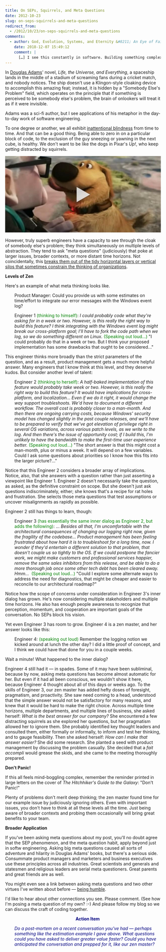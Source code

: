 ```yaml
---
title: On SEPs, Squirrels, and Meta Questions
date: 2012-10-23
slug: on-seps-squirrels-and-meta-questions
redirect_from:
  - /2012/10/23/on-seps-squirrels-and-meta-questions
comments:
  - author: God, Evolution, Systems, and Eternity &#8211; An Eye of Faith
    date: 2018-12-07 15:49:12
    comment: |
      […] I see this constantly in software. Building something complex like the Facebook ecosystem is more than just building the pieces. It involves the mustering of technical, legal, business, and cultural forces in multiple dimensions, across large spans of time. There’s incredible interplay and feedback loops. I’ve blogged about this, more than once. […]
---
```

In <a class="zem_slink" title="Douglas Adams" href="http://douglasadams.com/" target="_blank" rel="homepage noopener">Douglas Adams</a>' novel, <em>Life, the Universe, and Everything</em>, a spaceship lands in the middle of a stadium of screaming fans during a cricket match, and nobody notices. The ship doesn't use a Klingon-style cloaking device to accomplish this amazing feat; instead, it is hidden by a "Somebody Else's Problem" field, which operates on the principle that if something is perceived to be somebody else's problem, the brain of onlookers will treat it as if it were invisible.

Adams was a sci-fi author, but I see applications of his metaphor in the day-to-day work of software engineering.

To one degree or another, we all exhibit <a class="zem_slink" title="Inattentional blindness" href="http://en.wikipedia.org/wiki/Inattentional_blindness" target="_blank" rel="wikipedia noopener">inattentional blindness</a> from time to time. And that can be a good thing. Being able to zero in on a particular block of code, to the exclusion of the guy sneezing or yawning in the next cube, is healthy. We don't want to be like the dogs in Pixar's <em>Up!</em>, who keep getting distracted by squirrels.

<a href="https://youtu.be/SSUXXzN26zg"><img src="assets/squirrel-clip.jpg"></a>

However, truly superb engineers have a capacity to see through the cloak of somebody else's problem; they think simultaneously on multiple levels of abstraction. They tend to ask "meta questions" (judiciously) that poke at larger issues, broader contexts, or more distant time horizons. Not coincidentally, this <a title="Unencapsulate Yourself" href="unencapsulate-yourself.md">breaks them out of the tidy horizontal layers or vertical silos that sometimes constrain the thinking of organizations</a>.

<strong>Levels of Zen</strong>

Here's an example of what meta thinking looks like.
<p style="padding-left:30px;">Product Manager: Could you provide us with some estimates on time/effort to integrate our error messages with the Windows event log?</p>
<p style="padding-left:30px;">Engineer 1 <span style="color:#008000;">(thinking to himself)</span>: <em>I could probably code what they're asking for in a week or two. However, is this really the right way to build this feature? I think integrating with the Windows event log might break our cross-platform goal; I'll have to fork the code path when we log, so we do something different on Linux.</em> <span style="color:#008000;">(Speaking out loud...)</span> "I could probably do that in a week or two. But I think your proposed implementation has some drawbacks that ought to be considered..."</p>
This engineer thinks more broadly than the strict parameters of the question, and as a result, product management gets a much more helpful answer. Many engineers that I know think at this level, and they deserve kudos. But consider another level of talent:
<p style="padding-left:30px;">Engineer 2 <span style="color:#008000;">(thinking to herself)</span>: <em>A half-baked implementation of this feature would probably take week or two. However, is this really the right way to build this feature? It would have implications for cross-platform, and localization... Even if we do it right, it would change the way support troubleshoots. We'd have to document a different workflow. The overall cost is probably closer to a man-month. And then there are ongoing carrying costs, because Windows' security model has changed slightly in the past couple releases, and we'll have to be prepared to verify that we've got elevation of privilege right in several OS variations, across various patch levels, as we write to the log. And then there's the issue of opportunity cost; if I build this, I'm unlikely to have the bandwidth to make the first-time user experience better.</em> <span style="color:#008000;">(Speaking out loud...)</span> "The short answer is that this might cost a man-month, plus or minus a week. It will depend on a few variables. Could I ask some questions about priorities so I know how this fits into the larger picture?..."</p>
Notice that this Engineer 2 considers a broader array of implications. Notice, also, that she answers with a question rather than just asserting a viewpoint like Engineer 1. Engineer 2 doesn't necessarily take the question, as asked, as the definitive constraint on scope. But she doesn't just ask questions indiscriminately, either; she knows that's a recipe for rat holes and frustration. She selects those meta questions that test assumptions or uncover misalignments as rapidly as possible.

Engineer 2 still has things to learn, though:
<p style="padding-left:30px;">Engineer 3 <span style="color:#008000;">(has essentially the same inner dialog as Engineer 2, but adds the following)</span>: ... <em>Besides all that, I'm uncomfortable with the architectural consequences of changing our logging right now, given the fragility of the codebase... Product management has been feeling frustrated about how hard it is to troubleshoot for a long time, now. I wonder if they'd entertain a different solution to that problem, that doesn't couple us so tightly to the OS. If we could postpone the fancier work, we might make customers and professional services happier, remove the same sales inhibitors from this release, and be able to do a more thorough job once some other tech debt has been cleared away. Hmm... </em> <span style="color:#008000;">(Speaking out loud...)</span> "Could I explore some alternate ways to address the need for diagnostics, that might be cheaper and easier to reconcile to our architectural roadmap?"</p>
Notice how the scope of concerns under consideration in Engineer 3's inner dialog has grown. He's now considering multiple stakeholders and multiple time horizons. He also has enough people awareness to recognize that perception, momentum, and cooperation are important goals of the conversation. No SEPs block his vision.

Yet even Engineer 3 has room to grow. Engineer 4 is a zen master, and her answer looks like this:
<p style="padding-left:30px;">Engineer 4: <span style="color:#008000;">(speaking out loud)</span> Remember the logging notion we kicked around at lunch the other day? I did a little proof of concept, and I think we could have that done for you in a couple weeks.</p>
Wait a minute! What happened to the inner dialog?

Engineer 4 still had it &mdash; in spades. Some of it may have been subliminal, because by now, asking meta questions has become almost automatic for her. But even if it had all been conscious, we wouldn't show it here, because Engineer 4 thought about all of this days or weeks ago. To the skills of Engineer 3, our zen master has added hefty doses of foresight, pragmatism, and proactivity. She saw need coming to a head, understood that the simple answer would not be satisfactory for many reasons, and knew that it would be hard to make the right choice. Across multiple time horizons, multiple departments, and multiple lines of business, she asked herself: <em>What is the best answer for our company?</em> She encountered a few distracting squirrels as she explored her questions, but her pragmatism allowed her to ignore them. She probably identified key thought leaders and consulted them, either formally or informally, to inform and test her thinking, and to gauge feasibility. Then she asked herself: <em>How can I make that answer easier?</em> She did some research. She planted a seed with product management by discussing the problem casually. She decided that a <em>fait accompli</em> would grease the skids, and she came to the meeting thoroughly prepared.

<strong>Don't Panic!</strong>

If this all feels mind-boggling complex, remember the reminder printed in large letters on the cover of <em>The Hitchhiker's Guide to the Galaxy</em>: "Don't Panic!"

Plenty of problems don't merit deep thinking; the zen master found time for our example issue by judiciously ignoring others. Even with important issues, you don't have to think at all these levels all the time. Just being aware of broader contexts and probing them occasionally will bring great benefits to your team.

<strong>Broader Application</strong>

If you've been asking meta questions about my post, you'll no doubt agree that the SEP phenomenon, and the meta question habit, apply beyond just in softw engineering. Asking big meta questions caused all sorts of adventure and hilarity in Douglas Adams' books, but there's a serious side. Consummate product managers and marketers and business executives use these principles across all industries. Great scientists and generals and statesmen and religious leaders are serial meta questioners. Great parents and great friends are as well.

You might even see a link between asking meta questions and two other virtues I've written about before &mdash; <a title="Lynn Bendixsen: Listen." href="humility.md">being humble</a>.

I'd like to hear about other connections you see. Please comment. (See how I'm posing a meta question of my own? :-) And please follow my blog so we can discuss the craft of coding together.
<p style="padding-left:30px;text-align:center;"><strong><span style="color:#000080;">Action Item</span></strong></p>
<p style="padding-left:30px;"><em><span style="color:#000080;">Do a post-mortem on a recent conversation you've had &mdash; perhaps something like the estimation example I gave above. What questions could you have asked to deliver greater value faster? Could you have anticipated the conversation and prepped for it, like our zen master?</span></em></p>
